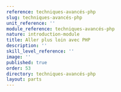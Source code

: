 ```yaml
---
reference: techniques-avancés-php
slug: techniques-avancés-php
unit_reference: ''
module_reference: techniques-avancés-php
nature: introduction-module
title: Aller plus loin avec PHP
description: ''
skill_level_reference: ''
image: ''
published: true
order: 53
directory: techniques-avancés-php
layout: parts
---
```

